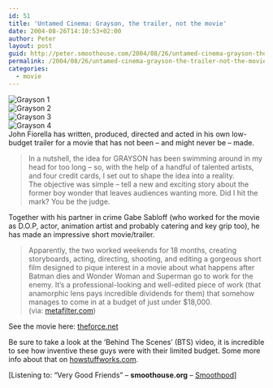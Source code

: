 ```yaml
---
id: 51
title: 'Untamed Cinema: Grayson, the trailer, not the movie'
date: 2004-08-26T14:10:53+02:00
author: Peter
layout: post
guid: http://peter.smoothouse.com/2004/08/26/untamed-cinema-grayson-the-trailer-not-the-movie/
permalink: /2004/08/26/untamed-cinema-grayson-the-trailer-not-the-movie/
categories:
  - movie
---
```

![Grayson 1](http://www.pixagogo.com/Tools/Thumbnails.aspx?thumb=S5RZUye-70TwkPCLhf!uDbOEFxCwhUSAtonbYxW19h1sEOvycY40iAe0kb3tKbUmXNylQfJSVwwx2WDySa!AHw1oQO0MSo-TzKntwzkYyqdnAUVzyVhVv6JfXf3pHvJZ1k)  
![Grayson 2](http://www.pixagogo.com/Tools/Thumbnails.aspx?thumb=S5RZUye-70TwlCw1HxD85htMsXAZqPj2NBjoFnExkpgcIOSRIrZ1YAGAQG36DWpbf4LFdIuYRrKpB1tMgxwMheoXyY4IwO!-llWiMu4dAx6YJ4U6es6AbhCEdiApAjrjQU)  
![Grayson 3](http://www.pixagogo.com/Tools/Thumbnails.aspx?thumb=S5RZUye-70Twm2B63j6kpPLcZubypWps2taNmBywYhLpYE!DPJDebd1kQdi7djK8IjxdLCmNqcsMQfYv6g8gdeJ6DR2sH9IidBR1nYeM9n!uXa3DPSB0ZaTKDFNcSckXOo)  
![Grayson 4](http://www.pixagogo.com/Tools/Thumbnails.aspx?thumb=S5RZUye-70TwlP3AjUfgxkCDv90Qx1mOTXznWXrRNs2g3KbhYfp8HW0ctkgW!zujdXuSai43IqSZKTybokpcWQh4LyPWEC6pDsU382IDSkm7CSWo!duJMc6RbAw4MlCGpY)  
John Fiorella has written, produced, directed and acted in his own low-budget trailer for a movie that has not been &#8211; and might never be &#8211; made. 

> In a nutshell, the idea for GRAYSON has been swimming around in my head for too long &#8211; so, with the help of a handful of talented artists, and four credit cards, I set out to shape the idea into a reality.  
> The objective was simple &#8211; tell a new and exciting story about the former boy wonder that leaves audiences wanting more. Did I hit the mark? You be the judge. 

Together with his partner in crime Gabe Sabloff (who worked for the movie as D.O.P, actor, animation artist and probably catering and key grip too), he has made an impressive short movie/trailer.

> Apparently, the two worked weekends for 18 months, creating storyboards, acting, directing, shooting, and editing a gorgeous short film designed to pique interest in a movie about what happens after Batman dies and Wonder Woman and Superman go to work for the enemy. It&#8217;s a professional-looking and well-edited piece of work (that anamorphic lens pays incredible dividends for them) that somehow manages to come in at a budget of just under $18,000.  
> (via: [metafilter.com](http://www.metafilter.com/mefi/35188))

See the movie here: [theforce.net](http://www.theforce.net/theater/nonsw/grayson/)

Be sure to take a look at the &#8216;Behind The Scenes&#8217; (BTS) video, it is incredible to see how inventive these guys were with their limited budget. Some more info about that on [howstuffworks.com](http://stuffo.howstuffworks.com/grayson1.htm).

<div>
  [Listening to: &#8220;Very Good Friends&#8221; &#8211; <b>smoothouse.org</b> &#8211; <a href="http://smoothpod.blogspot.com">Smoothpod</a>]
</div>